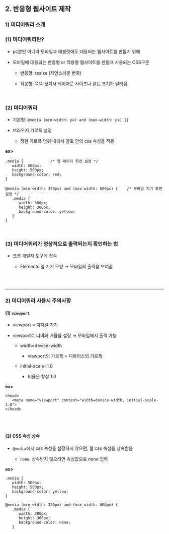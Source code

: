 ## 2. 반응형 웹사이트 제작
### 1) 미디어쿼리 소개   
### (1) 미디어쿼리란?
* pc뿐만 아니라 모바일과 태블릿에도 대응되는 웹사이트를 만들기 위해

* 모바일에 대응되는 반응형 or 적용형 웹사이트를 만들때 사용되는 CSS구문

   * 반응형: resize (자연스러운 변화)   

   * 적응형: 뚝뚝 끊겨서 레이아웃 사이즈나 폰트 크기가 달라짐   

<br>

### (2) 미디어쿼리
* 기본형: ```@media (min-width: px) and (max-width: px) {}```

* 브라우저 가로폭 설정

   * 정한 가로폭 범위 내에서 괄호 안의 css 속성을 적용

__ex>__
```
.media {            /* 웹 페이지 화면 설정 */
   width: 500px;
   height: 500px;
   background-color: red;
}

@media (min-width: 320px) and (max-width: 800px) {    /* 모바일 기기 화면 설정 */
   .media {
      width: 300px;
      height: 300px;
      background-color: yellow;
   }
}
```

<br>

### (3) 미디어쿼리가 정상적으로 출력되는지 확인하는 법
* 크롬 개발자 도구에 접속   

   * Elements 옆 기기 모양 → 모바일의 출력을 보여줌   

<br>
<br>
<hr>

### 2) 미디어쿼리 사용시 주의사항
#### (1) ```viewport```   
* viewport = 디지털 기기   

* viewport로 너비와 배율을 설정 → 모바일에서 출력 가능

   * width=device-width
   
      * viewport의 가로폭 = 디바이스의 가로폭

   * initial-scale=1.0

      * 비율은 항상 1.0

__ex>__
```
<head>
   <meta name="viewport" content="width=device-width, initial-scale-1.0">
</head>
```

<br>
<br>

#### (2) CSS 속성 상속
* ```@media```에서 css 속성을 설정하지 않으면, 웹 css 속성을 상속받음   

   * ```none```: 상속받지 않으려면 속성값으로 none 입력   

__ex>__
```
.media {
   width: 500px;
   height: 500px;
   background-color: yellow;
}

@media (min-width: 320px) and (max-width: 800px) {
   .media {
      width: 300px;
      height: 300px;
      background-color: none;
   }
```
